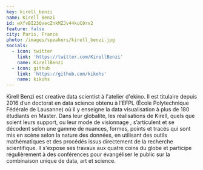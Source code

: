 ```yaml
---
key: kirell_benzi
name: Kirell Benzi
id: wXfvBI23QvecZnkMZJv44kuC0rx2
feature: false
city: Paris, France
photo: /images/speakers/kirell_benzi.jpg
socials:
  - icon: twitter
    link: 'https://twitter.com/KirellBenzi'
    name: KirellBenzi
  - icon: github
    link: 'https://github.com/kikohs'
    name: kikohs
---
```

Kirell Benzi est creative data scientist à l'atelier d'ekino. Il est titulaire depuis 2016 d’un doctorat en data science obtenu à l’EFPL (École Polytechnique Fédérale de Lausanne) où il y enseigne la data visualisation à plus de 180 étudiants en Master.
Dans leur globalité, les réalisations de Kirell, quels que soient leurs support,  ou leur mode de visionnage , s’articulent et se décodent selon une gamme de nuances, formes, points et tracés qui sont mis en scène selon la nature des données, en utilisant des outils mathématiques et des procédés issus directement de la recherche scientifique. Il s'expose ses travaux aux quatre coins du globe et participe régulièrement à des conférences pour évangéliser le public sur la combinaison unique de data, art et science.